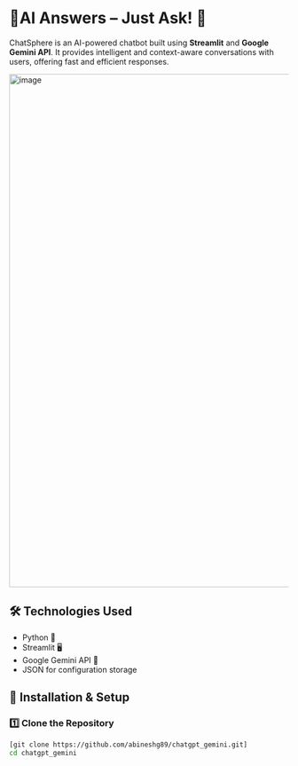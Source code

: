 # 🧠AI Answers – Just Ask! 💬  

ChatSphere is an AI-powered chatbot built using **Streamlit** and **Google Gemini API**. It provides intelligent and context-aware conversations with users, offering fast and efficient responses.  

<img width="925" alt="image" src="https://github.com/user-attachments/assets/c1ae5e3a-76f1-493e-bfcf-aa7cad9e0733" />


## 🛠️ Technologies Used  
- Python 🐍  
- Streamlit 🖥️  
- Google Gemini API 🤖  
- JSON for configuration storage  

## 📌 Installation & Setup  

### **1️⃣ Clone the Repository**  
```bash
[git clone https://github.com/abineshg89/chatgpt_gemini.git]
cd chatgpt_gemini
